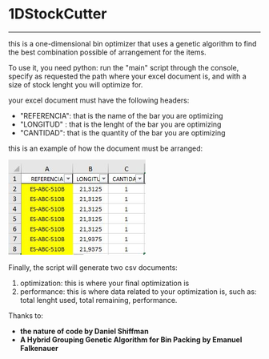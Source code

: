 # 1DStockCutter
  -------------

this is a one-dimensional bin optimizer that uses a genetic algorithm to find the best combination possible of arrangement for the items.

To use it, you need python: run the "main" script through the console, specify as requested the path where your excel document is, and with a size of stock lenght you will optimize for.

your excel document must have the following headers:
* "REFERENCIA": that is the name of the bar you are optimizing
* "LONGITUD" : that is the lenght of the bar you are optimizing
* "CANTIDAD": that is the quantity of the bar you are optimizing

this is an example of how the document must be arranged:

![alt text](https://github.com/colmenaresw/1DStockCutter/blob/main/1DstockImages/Captura1.JPG)

Finally, the script will generate two csv documents:

1. optimization: this is where your final optimization is
2. performance: this is where data related to your optimization is, such as: total lenght used, total remaining, performance.

Thanks to: 
* __the nature of code by Daniel Shiffman__
* __A Hybrid Grouping Genetic Algorithm for Bin Packing by Emanuel Falkenauer__
